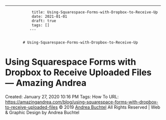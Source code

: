 ---
                title: Using-Squarespace-Forms-with-Dropbox-to-Receive-Up
                date: 2021-01-01    
                draft: true
                tags: []
               ---


            # Using-Squarespace-Forms-with-Dropbox-to-Receive-Up

# Using Squarespace Forms with Dropbox to Receive Uploaded Files — Amazing Andrea
Created: January 27, 2020 10:16 PM
Tags: How To
URL: https://amazingandrea.com/blog/using-squarespace-forms-with-dropbox-to-receive-uploaded-files
© 2019 [Andrea Buchtel](https://amazingandrea.com/content/lp/contact) All Rights Reserved | Web & Graphic Design by Andrea Buchtel